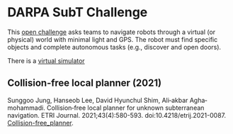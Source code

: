# DARPA SubT Challenge

This [open challenge](https://subtchallenge.world/home) asks teams to navigate robots through a virtual (or physical) world with minimal light and GPS.  The robot must find specific objects and complete autonomous tasks (e.g., discover and open doors).

There is a [virtual simulator](https://github.com/osrf/subt/wiki/Cloudsim%20Docker%20Compose)

## Collision-free local planner (2021)

Sunggoo Jung, Hanseob Lee, David Hyunchul Shim, Ali‐akbar Agha‐mohammadi. Collision‐free local planner for unknown subterranean navigation. ETRI Journal. 2021;43(4):580-593. doi:10.4218/etrij.2021-0087. [Collision-free_planner](Collision-free_planner.pdf).
